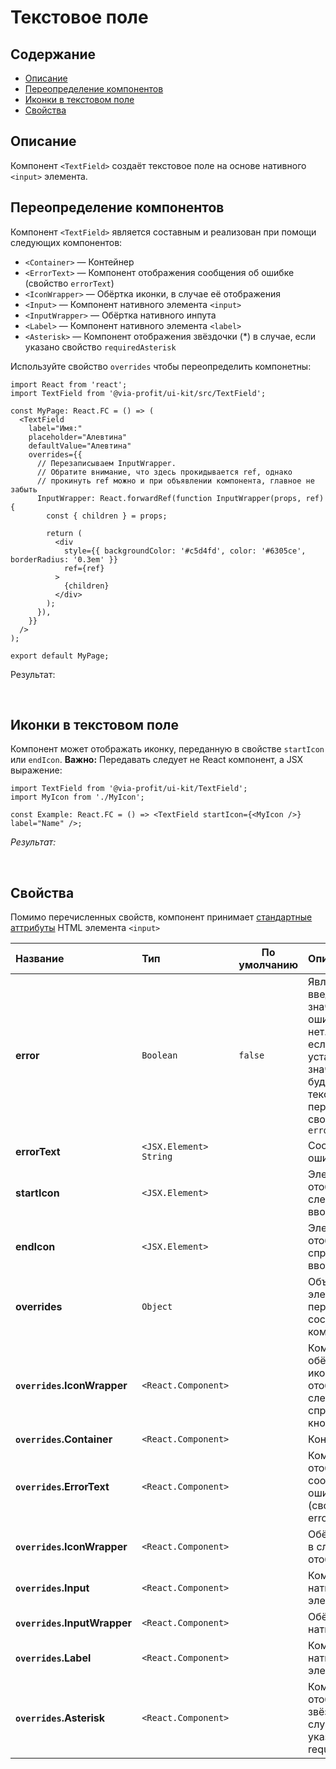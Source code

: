 # Текстовое поле

## Содержание

- [Описание](#описание)
- [Переопределение компонентов](#переопределение-компонентов)
- [Иконки в текстовом поле](#иконки-в-текстовом-поле)
- [Свойства](#свойства)

## Описание

Компонент `<TextField>` создаёт текстовое поле на основе нативного `<input>` элемента.

<ExampleTextFieldOverview>

## Переопределение компонентов

Компонент `<TextField>` является составным и реализован при помощи следующих компонентов:

- `<Container>` — Контейнер
- `<ErrorText>` — Компонент отображения сообщения об ошибке (свойство `errorText`)
- `<IconWrapper>` — Обёртка иконки, в случае её отображения
- `<Input>` — Компонент нативного элемента `<input>`
- `<InputWrapper>` — Обёртка нативного инпута
- `<Label>` — Компонент нативного элемента `<label>`
- `<Asterisk>` — Компонент отображения звёздочки (\*) в случае, если указано свойство `requiredAsterisk`

Используйте свойство `overrides` чтобы переопределить компонетны:

```tsx
import React from 'react';
import TextField from '@via-profit/ui-kit/src/TextField';

const MyPage: React.FC = () => (
  <TextField
    label="Имя:"
    placeholder="Алевтина"
    defaultValue="Алевтина"
    overrides={{
      // Перезаписываем InputWrapper.
      // Обратите внимание, что здесь прокидывается ref, однако
      // прокинуть ref можно и при объявлении компонента, главное не забыть
      InputWrapper: React.forwardRef(function InputWrapper(props, ref) {
        const { children } = props;

        return (
          <div
            style={{ backgroundColor: '#c5d4fd', color: '#6305ce', borderRadius: '0.3em' }}
            ref={ref}
          >
            {children}
          </div>
        );
      }),
    }}
  />
);

export default MyPage;
```

Результат:

<ExampleTextFieldOverrides />
&nbsp;
&nbsp;

## Иконки в текстовом поле

Компонент может отображать иконку, переданную в свойстве `startIcon` или `endIcon`.
**Важно:** Передавать следует не React компонент, а JSX выражение:

```tsx
import TextField from '@via-profit/ui-kit/TextField';
import MyIcon from './MyIcon';

const Example: React.FC = () => <TextField startIcon={<MyIcon />} label="Name" />;
```

_Результат:_

<ExampleTextFieldIcons />
&nbsp;
&nbsp;

## Свойства

Помимо перечисленных свойств, компонент принимает [стандартные аттрибуты](https://developer.mozilla.org/ru/docs/Web/HTML/Element/input#атрибуты) HTML элемента `<input>`

| Название                     | Тип                      | По умолчанию | Описание                                                                                                                                                     |
| :--------------------------- | :----------------------- | ------------ | :----------------------------------------------------------------------------------------------------------------------------------------------------------- |
| **error**                    | `Boolean`                | `false`      | Является ли введённое значение ошибочным или нет. В случае, если установлено значение `true`, будет отображён текст ошибки переданный в свойстве `errorText` |
| **errorText**                | `<JSX.Element>` `String` |              | Сообщение об ошибке                                                                                                                                          |
| **startIcon**                | `<JSX.Element>`          |              | Элемент иконки, отображаемой слева от поля ввода                                                                                                             |
| **endIcon**                  | `<JSX.Element>`          |              | Элемент иконки, отображаемой справа от поля ввода                                                                                                            |
| **overrides**                | `Object`                 |              | Объект элементов для переопределения составных компонентов                                                                                                   |
| **`overrides`.IconWrapper**  | `<React.Component>`      |              | Компонент обёртка для иконки, отображаемой слева и/или справа от текста кнопки                                                                               |
| **`overrides`.Container**    | `<React.Component>`      |              | Контейнер                                                                                                                                                    |
| **`overrides`.ErrorText**    | `<React.Component>`      |              | Компонент отображения сообщения об ошибке (свойство errorText)                                                                                               |
| **`overrides`.IconWrapper**  | `<React.Component>`      |              | Обёртка иконки, в случае её отображения                                                                                                                      |
| **`overrides`.Input**        | `<React.Component>`      |              | Компонент нативного элемента `<input>`                                                                                                                       |
| **`overrides`.InputWrapper** | `<React.Component>`      |              | Обёртка нативного инпута                                                                                                                                     |
| **`overrides`.Label**        | `<React.Component>`      |              | Компонент нативного элемента `<label>`                                                                                                                       |
| **`overrides`.Asterisk**     | `<React.Component>`      |              | Компонент отображения звёздочки (\*) в случае, если указано свойство requiredAsterisk                                                                        |
